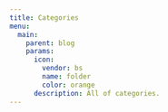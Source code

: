 ```yaml
---
title: Categories
menu:
  main:
    parent: blog
    params:
      icon:
        vendor: bs
        name: folder
        color: orange
      description: All of categories.
---
```


